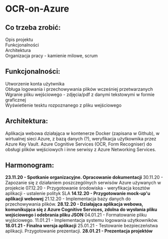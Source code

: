 # OCR-on-Azure

## Co trzeba zrobić:
Opis projektu  
Funkcjonalności  
Architektura  
Organizacja pracy - kamienie milowe, scrum  

## Funkcjonalności:
Utworzenie konta użytwnika  
Obługa logowania i przechowywania plików wcześniej przetwarzanych  
Wgranie pliku wejściowego - zdjęcia/pdf z danymi tekstowymi w formie graficznej  
Wyświetlenie tesktu rozpoznanego z pliku wejściowego  

## Architektura:
Aplikacja webowa działająca w kontenerze Docker (zapisana w Github), w wirtualnej sieci Azure, z bazą danych (?), weryfikacja użytkownika przez Azure Key Vault.
Azure Cognitive Services (OCR, Form Recogniser) do obsługi plików wejściowych i inne serwisy z Azure Networking Services.

## Harmonogram:
**23.11.20 - Spotkanie organizacyjne. Opracowanie dokumentacji**
30.11.20 - Zapozanie się z działaniem poszczególnych serwisów Azure używanych w projekcie
07.12.20 - Przygotowanie środowiska - weryfikacja kosztów aplikacji - ustalenie polityk SLA
**14.12.20 - Przygotowanie mock-up'u aplikacji webowej**
21.12.20 - Implementacja bazy danych do przechowywania plików.
**28.12.20 - Działająca aplikacja webowa, komunikująca się z Azure Cognitive Services, zdolna do wysłania pliku wejściowego i odebrania pliku JSON**
04.01.21 - Formatowanie pliku wyjściowego.
11.01.21 - Implementacja systemu logowania użytkowników.
**18.01.21 - Finalna wersja aplikacji**
25.01.21 - Testowanie bezpieczeństwa aplikacji. Przygotowanie prezentacji.
**28.01.21 - Prezentacja projektów**




